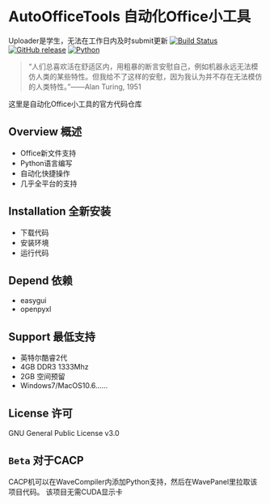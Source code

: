 # AutoOfficeTools 自动化Office小工具
Uploader是学生，无法在工作日内及时submit更新
[![Build Status](https://github.com/atelier-anchor/smiley-sans/workflows/build/badge.svg)](https://github.com/atelier-anchor/smiley-sans/actions)
[![GitHub release](https://img.shields.io/github/release/atelier-anchor/smiley-sans/all.svg)](https://github.com/atelier-anchor/smiley-sans/releases/latest)
[![Python](https://img.shields.io/badge/python-3.8.0-blue.svg?style=flat-square)](https://www.python.org/downloads/release/python-362/)
> “人们总喜欢活在舒适区内，用粗暴的断言安慰自己，例如机器永远无法模仿人类的某些特性。但我给不了这样的安慰，因为我认为并不存在无法模仿的人类特性。”——Alan Turing, 1951
>

这里是自动化Office小工具的官方代码仓库   

## Overview 概述
- Office新文件支持
- Python语言编写
- 自动化快捷操作
- 几乎全平台的支持

## Installation 全新安装
- 下载代码 
- 安装环境
- 运行代码

## Depend 依赖
- easygui
- openpyxl

## Support 最低支持
- 英特尔酷睿2代
- 4GB DDR3 1333Mhz
- 2GB 空间预留
- Windows7/MacOS10.6……

## License 许可
GNU General Public License v3.0


## `Beta` 对于CACP
CACP机可以在WaveCompiler内添加Python支持，然后在WavePanel里拉取该项目代码。
该项目无需CUDA显示卡


